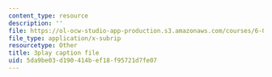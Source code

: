 ```yaml
---
content_type: resource
description: ''
file: https://ol-ocw-studio-app-production.s3.amazonaws.com/courses/6-0001-introduction-to-computer-science-and-programming-in-python-fall-2016/5da9be03d190414bef18f95721d7fe07_vqn_yk5aFcI.srt
file_type: application/x-subrip
resourcetype: Other
title: 3play caption file
uid: 5da9be03-d190-414b-ef18-f95721d7fe07
---
```

